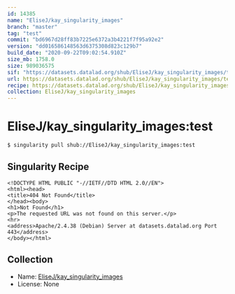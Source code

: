 ```yaml
---
id: 14385
name: "EliseJ/kay_singularity_images"
branch: "master"
tag: "test"
commit: "bd6967d28ff83b7225e6372a3b4221f7f95a92e2"
version: "dd016586148563d6375308d823c129b7"
build_date: "2020-09-22T09:02:54.910Z"
size_mb: 1758.0
size: 989036575
sif: "https://datasets.datalad.org/shub/EliseJ/kay_singularity_images/test/2020-09-22-bd6967d2-dd016586/dd016586148563d6375308d823c129b7.sif"
url: https://datasets.datalad.org/shub/EliseJ/kay_singularity_images/test/2020-09-22-bd6967d2-dd016586/
recipe: https://datasets.datalad.org/shub/EliseJ/kay_singularity_images/test/2020-09-22-bd6967d2-dd016586/Singularity
collection: EliseJ/kay_singularity_images
---
```


# EliseJ/kay_singularity_images:test

```bash
$ singularity pull shub://EliseJ/kay_singularity_images:test
```

## Singularity Recipe

```singularity
<!DOCTYPE HTML PUBLIC "-//IETF//DTD HTML 2.0//EN">
<html><head>
<title>404 Not Found</title>
</head><body>
<h1>Not Found</h1>
<p>The requested URL was not found on this server.</p>
<hr>
<address>Apache/2.4.38 (Debian) Server at datasets.datalad.org Port 443</address>
</body></html>
```

## Collection

 - Name: [EliseJ/kay_singularity_images](https://github.com/EliseJ/kay_singularity_images)
 - License: None

